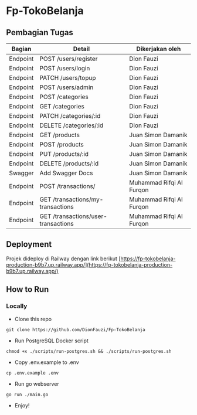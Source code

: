 ﻿# Fp-TokoBelanja


## Pembagian Tugas

| Bagian     | Detail             | Dikerjakan oleh          |
|------------|--------------------|--------------------------|
| Endpoint   | POST /users/register        | Dion Fauzi |
| Endpoint   | POST /users/login        | Dion Fauzi |
| Endpoint   | PATCH /users/topup        | Dion Fauzi |
| Endpoint   | POST /users/admin        | Dion Fauzi |
| Endpoint   | POST /categories        | Dion Fauzi |
| Endpoint   | GET /categories        | Dion Fauzi |
| Endpoint   | PATCH /categories/:id        | Dion Fauzi |
| Endpoint   | DELETE /categories/:id        | Dion Fauzi |
| Endpoint   | GET /products        | Juan Simon Damanik |
| Endpoint   | POST /products       | Juan Simon Damanik |
| Endpoint   | PUT /products/:id    | Juan Simon Damanik |
| Endpoint   | DELETE /products/:id | Juan Simon Damanik |
| Swagger	 | Add Swagger Docs	 | Juan Simon Damanik
| Endpoint   | POST /transactions/        | Muhammad Rifqi Al Furqon |
| Endpoint   | GET /transactions/my-transactions       | Muhammad Rifqi Al Furqon |
| Endpoint   | GET /transactions/user-transactions    | Muhammad Rifqi Al Furqon|



## Deployment
Projek dideploy di Railway dengan link berikut [https://fp-tokobelanja-production-b9b7.up.railway.app/](https://fp-tokobelanja-production-b9b7.up.railway.app/)

## How to Run
### Locally
- Clone this repo
```
git clone https://github.com/DionFauzi/Fp-TokoBelanja
```
- Run PostgreSQL Docker script
```
chmod +x ./scripts/run-postgres.sh && ./scripts/run-postgres.sh
```
- Copy .env.example to .env
```
cp .env.example .env
```
- Run go webserver
```
go run ./main.go
```
- Enjoy!
